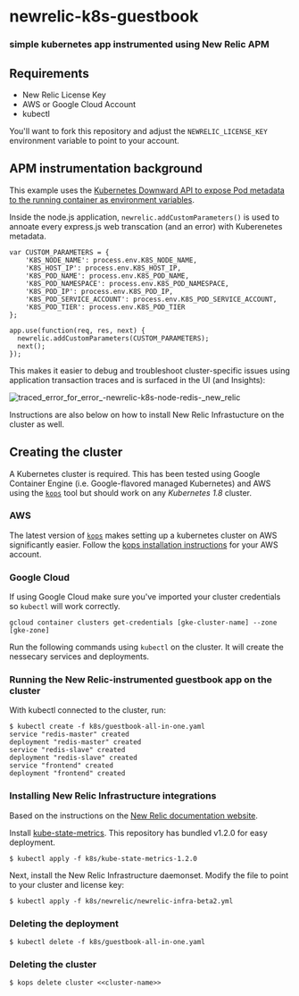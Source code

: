# newrelic-k8s-guestbook
### simple kubernetes app instrumented using New Relic APM

## Requirements

* New Relic License Key
* AWS or Google Cloud Account
* kubectl

You'll want to fork this repository and adjust the `NEWRELIC_LICENSE_KEY` environment variable to point to your account.

## APM instrumentation background

This example uses the [Kubernetes Downward API to expose Pod metadata to the running container as environment variables](https://kubernetes.io/docs/tasks/inject-data-application/environment-variable-expose-pod-information/).

Inside the node.js application, `newrelic.addCustomParameters()` is used to annoate every express.js web transcation (and an error) with Kuberenetes metadata. 

```
var CUSTOM_PARAMETERS = {
    'K8S_NODE_NAME': process.env.K8S_NODE_NAME,
    'K8S_HOST_IP': process.env.K8S_HOST_IP,
    'K8S_POD_NAME': process.env.K8S_POD_NAME,
    'K8S_POD_NAMESPACE': process.env.K8S_POD_NAMESPACE,
    'K8S_POD_IP': process.env.K8S_POD_IP,
    'K8S_POD_SERVICE_ACCOUNT': process.env.K8S_POD_SERVICE_ACCOUNT,
    'K8S_POD_TIER': process.env.K8S_POD_TIER
};

app.use(function(req, res, next) {
  newrelic.addCustomParameters(CUSTOM_PARAMETERS);
  next();
});
```

This makes it easier to debug and troubleshoot cluster-specific issues using application transaction traces and is surfaced in the UI (and Insights):

![traced_error_for_error_-_newrelic-k8s-node-redis_-_new_relic](https://user-images.githubusercontent.com/27153/31741413-ffda451c-b408-11e7-837f-0613e25898d9.png)

Instructions are also below on how to install New Relic Infrastucture on the cluster as well.

## Creating the cluster

A Kubernetes cluster is required. This has been tested using Google Container Engine (i.e. Google-flavored managed Kubernetes) and AWS using the [`kops`](https://github.com/kubernetes/kops/blob/master/docs/aws.md) tool but should work on any *Kubernetes 1.8* cluster.

### AWS

The latest version of [`kops`](https://github.com/kubernetes/kops/blob/master/docs/aws.md) makes setting up a kubernetes cluster on AWS significantly easier. Follow the [kops installation instructions](https://github.com/kubernetes/kops/blob/master/docs/aws.md) for your AWS account.

### Google Cloud

If using Google Cloud make sure you've imported your cluster credentials so `kubectl` will work correctly.

```
gcloud container clusters get-credentials [gke-cluster-name] --zone [gke-zone]
```

Run the following commands using `kubectl` on the cluster.
 It will create the nessecary services and deployments.

### Running the New Relic-instrumented guestbook app on the cluster

With kubectl connected to the cluster, run:

```
$ kubectl create -f k8s/guestbook-all-in-one.yaml
service "redis-master" created
deployment "redis-master" created
service "redis-slave" created
deployment "redis-slave" created
service "frontend" created
deployment "frontend" created
```

### Installing New Relic Infrastructure integrations

Based on the instructions on the [New Relic documentation website](https://docs.newrelic.com/docs/kubernetes-monitoring-integration).

Install [kube-state-metrics](https://github.com/kubernetes/kube-state-metrics). This repository has bundled v1.2.0 for easy deployment.

```
$ kubectl apply -f k8s/kube-state-metrics-1.2.0
```

Next, install the New Relic Infrastructure daemonset. Modify the file to point to your cluster and license key:

```
$ kubectl apply -f k8s/newrelic/newrelic-infra-beta2.yml
```

### Deleting the deployment

```
$ kubectl delete -f k8s/guestbook-all-in-one.yaml
```
### Deleting the cluster

```
$ kops delete cluster <<cluster-name>>
```
